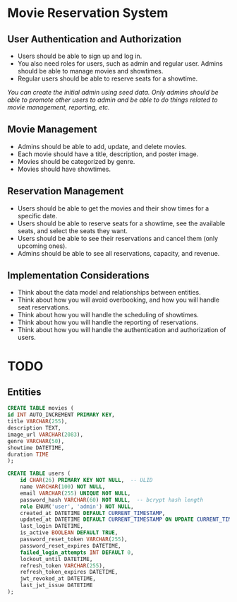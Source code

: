 # Movie Reservation System

## User Authentication and Authorization

- Users should be able to sign up and log in.
- You also need roles for users, such as admin and regular user. Admins should be able to manage movies and showtimes.
- Regular users should be able to reserve seats for a showtime.

_You can create the initial admin using seed data. Only admins should be able to promote other users to admin and be able to do things related to movie management, reporting, etc._

## Movie Management

- Admins should be able to add, update, and delete movies.
- Each movie should have a title, description, and poster image.
- Movies should be categorized by genre.
- Movies should have showtimes.

## Reservation Management

- Users should be able to get the movies and their show times for a specific date.
- Users should be able to reserve seats for a showtime, see the available seats, and select the seats they want.
- Users should be able to see their reservations and cancel them (only upcoming ones).
- Admins should be able to see all reservations, capacity, and revenue.

## Implementation Considerations

- Think about the data model and relationships between entities.
- Think about how you will avoid overbooking, and how you will handle seat reservations.
- Think about how you will handle the scheduling of showtimes.
- Think about how you will handle the reporting of reservations.
- Think about how you will handle the authentication and authorization of users.

# TODO

## Entities

```sql
CREATE TABLE movies (
id INT AUTO_INCREMENT PRIMARY KEY,
title VARCHAR(255),
description TEXT,
image_url VARCHAR(2083),
genre VARCHAR(50),
showtime DATETIME,
duration TIME
);
```

```sql
CREATE TABLE users (
    id CHAR(26) PRIMARY KEY NOT NULL,  -- ULID
    name VARCHAR(100) NOT NULL,
    email VARCHAR(255) UNIQUE NOT NULL,
    password_hash VARCHAR(60) NOT NULL,  -- bcrypt hash length
    role ENUM('user', 'admin') NOT NULL,
    created_at DATETIME DEFAULT CURRENT_TIMESTAMP,
    updated_at DATETIME DEFAULT CURRENT_TIMESTAMP ON UPDATE CURRENT_TIMESTAMP,
    last_login DATETIME,
    is_active BOOLEAN DEFAULT TRUE,
    password_reset_token VARCHAR(255),
    password_reset_expires DATETIME,
    failed_login_attempts INT DEFAULT 0,
    lockout_until DATETIME,
    refresh_token VARCHAR(255),
    refresh_token_expires DATETIME,
    jwt_revoked_at DATETIME,
    last_jwt_issue DATETIME
);
```
